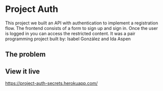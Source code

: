 # Project Auth

This project we built an API with authentication to implement a registration flow. The frontend consists of a form to sign up and sign in. Once the user is logged in you can access the restricted content.
It was a pair programming project built by:
Isabel González and Ida Aspen

## The problem

## View it live

https://project-auth-secrets.herokuapp.com/
